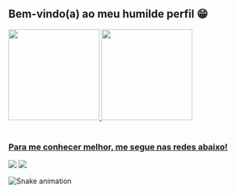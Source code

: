 ## Bem-vindo(a) ao meu humilde perfil 😁

 <div>
  <a href="https://github.com/danielloures">
  <img height="180em" src="https://github-readme-stats.vercel.app/api?username=danielloures&show_icons=true&theme=tokyonight&include_all_commits=true&count_private=true"/>
  <img height="180em" src="https://github-readme-stats.vercel.app/api/top-langs/?username=danielloures&layout=compact&langs_count=6&theme=tokyonight"/>
</div>
 
 <br>
 
  ### Para me conhecer melhor, me segue nas redes abaixo!
 
<div> 
  <a href="https://instagram.com/danielloures.j" target="_blank"><img src="https://img.shields.io/badge/-Instagram-%23E4405F?style=for-the-badge&logo=instagram&logoColor=white" target="_blank"></a>
  <a href="https://www.linkedin.com/in/danielloures" target="_blank"><img src="https://img.shields.io/badge/-LinkedIn-%230077B5?style=for-the-badge&logo=linkedin&logoColor=white" target="_blank"></a> 
 
  ![Snake animation](https://github.com/devemdobro/devemdobro/blob/output/github-contribution-grid-snake.svg)

</div>

<!--
**DanielLoures/danielloures** is a ✨ _special_ ✨ repository because its `README.md` (this file) appears on your GitHub profile.

Here are some ideas to get you started:

- 🔭 I’m currently working on ...
- 🌱 I’m currently learning ...
- 👯 I’m looking to collaborate on ...
- 🤔 I’m looking for help with ...
- 💬 Ask me about ...
- 📫 How to reach me: ...
- 😄 Pronouns: ...
- ⚡ Fun fact: ...
-->
